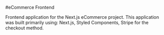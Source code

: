 #eCommerce Frontend

Frontend application for the Next.js eCommerce project. This application was built primarily using: Next.js, Styled Components, Stripe for the checkout method.